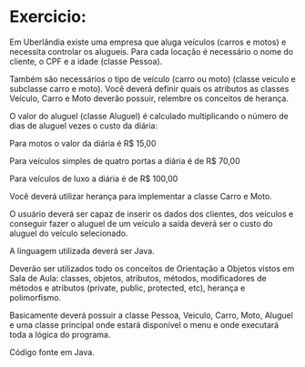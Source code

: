 # Exercicio: 
Em Uberlândia existe uma empresa que aluga veículos (carros e motos) e necessita controlar os alugueis. Para cada locação é necessário o nome do cliente, o CPF e a idade (classe Pessoa).

Também são necessários o tipo de veículo (carro ou moto) (classe veiculo e subclasse carro e moto). Você deverá definir quais os atributos as classes Veículo, Carro e Moto deverão possuir, relembre os conceitos de herança.

O valor do aluguel (classe Aluguel) é calculado multiplicando o número de dias de aluguel vezes o custo da diária:

Para motos o valor da diária é R$ 15,00

Para veículos simples de quatro portas a diária é de R$ 70,00

Para veículos de luxo a diária é de R$ 100,00

Você deverá utilizar herança para implementar a classe Carro e Moto.

O usuário deverá ser capaz de inserir os dados dos clientes, dos veículos e conseguir fazer o aluguel de um veículo a saída deverá ser o custo do aluguel do veículo selecionado.

A linguagem utilizada deverá ser Java.

Deverão ser utilizados todo os conceitos de Orientação a Objetos vistos em Sala de Aula: classes, objetos, atributos, métodos, modificadores de métodos e atributos (private, public, protected, etc), herança e polimorfismo.

Basicamente deverá possuir a classe Pessoa, Veiculo, Carro, Moto, Aluguel e uma classe principal onde estará disponível o menu e onde executará toda a lógica do programa.

Código fonte em Java.
